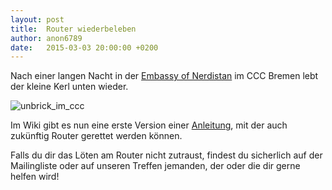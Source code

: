 ```yaml
---
layout: post
title:  Router wiederbeleben
author: anon6789
date:   2015-03-03 20:00:00 +0200
---
```


Nach einer langen Nacht in der [Embassy of Nerdistan](http://ccchb.de/wiki/Embassy) im CCC Bremen lebt der kleine Kerl unten wieder.

<img src="http://jel.to/ff_pics/unbrick.jpg" title="unbrick_im_ccc" />

Im Wiki gibt es nun eine erste Version einer [Anleitung](http://wiki.bremen.freifunk.net/unbrick), mit der auch zukünftig Router gerettet werden können. 

Falls du dir das Löten am Router nicht zutraust, findest du sicherlich auf der Mailingliste oder auf unseren Treffen jemanden, der oder die dir gerne helfen wird!
